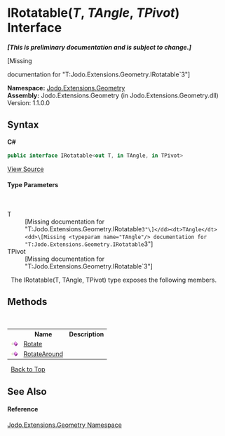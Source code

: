 # IRotatable(*T*, *TAngle*, *TPivot*) Interface
 _**\[This is preliminary documentation and is subject to change.\]**_

\[Missing <summary> documentation for "T:Jodo.Extensions.Geometry.IRotatable`3"\]

**Namespace:**&nbsp;<a href="N_Jodo_Extensions_Geometry">Jodo.Extensions.Geometry</a><br />**Assembly:**&nbsp;Jodo.Extensions.Geometry (in Jodo.Extensions.Geometry.dll) Version: 1.1.0.0

## Syntax

**C#**<br />
``` C#
public interface IRotatable<out T, in TAngle, in TPivot>

```

<a href="https://github.com/JosephJShort/Jodo.Extensions/blob/main/src/Jodo.Extensions.Geometry/IRotatable.cs" rel="noopener noreferrer" title="View the source code">View Source</a><br />

#### Type Parameters
&nbsp;<dl><dt>T</dt><dd>\[Missing <typeparam name="T"/> documentation for "T:Jodo.Extensions.Geometry.IRotatable`3"\]</dd><dt>TAngle</dt><dd>\[Missing <typeparam name="TAngle"/> documentation for "T:Jodo.Extensions.Geometry.IRotatable`3"\]</dd><dt>TPivot</dt><dd>\[Missing <typeparam name="TPivot"/> documentation for "T:Jodo.Extensions.Geometry.IRotatable`3"\]</dd></dl>&nbsp;
The IRotatable(T, TAngle, TPivot) type exposes the following members.


## Methods
&nbsp;<table><tr><th></th><th>Name</th><th>Description</th></tr><tr><td>![Public method](media/pubmethod.gif "Public method")</td><td><a href="M_Jodo_Extensions_Geometry_IRotatable_3_Rotate">Rotate</a></td><td /></tr><tr><td>![Public method](media/pubmethod.gif "Public method")</td><td><a href="M_Jodo_Extensions_Geometry_IRotatable_3_RotateAround">RotateAround</a></td><td /></tr></table>&nbsp;
<a href="#irotatable(*t*,-*tangle*,-*tpivot*)-interface">Back to Top</a>

## See Also


#### Reference
<a href="N_Jodo_Extensions_Geometry">Jodo.Extensions.Geometry Namespace</a><br />